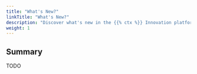 ```yaml
---
title: "What's New?"
linkTitle: "What's New?"
description: "Discover what's new in the {{% ctx %}} Innovation platform."
weight: 1
---
```


## Summary

TODO